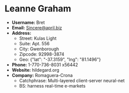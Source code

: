 # Leanne Graham

- **Username:** Bret
- **Email:** Sincere@april.biz
- **Address:**
  - Street: Kulas Light
  - Suite: Apt. 556
  - City: Gwenborough
  - Zipcode: 92998-3874
  - Geo: {"lat": "-37.3159", "lng": "81.1496"}
- **Phone:** 1-770-736-8031 x56442
- **Website:** hildegard.org
- **Company:** Romaguera-Crona  
  - Catchphrase: Multi-layered client-server neural-net  
  - BS: harness real-time e-markets